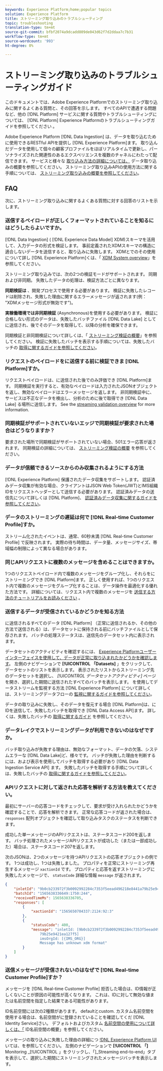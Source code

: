 ```yaml
---
keywords: Experience Platform;home;popular topics
solution: Experience Platform
title: ストリーミング取り込みのトラブルシューティング
topic: troubleshooting
translation-type: tm+mt
source-git-commit: bfbf2074a9dcadd809de043d62f7d2ddaa7c7b31
workflow-type: tm+mt
source-wordcount: '993'
ht-degree: 0%

---
```



# ストリーミング取り込みのトラブルシューティングガイド

このドキュメントでは、Adobe Experience Platformでのストリーミング取り込みに関するよくある質問と、その回答を示します。 すべてのAPIで遭遇する問題など、他の [!DNL Platform] サービスに関する質問やトラブルシューティングについては、 [!DNL Platform] Experience Platformのトラブルシューティングガイドを参照してください [](../../landing/troubleshooting.md)。

Adobe Experience Platform [!DNL Data Ingestion] は、データを取り込むために使用できるRESTful APIを提供し [!DNL Experience Platform]ます。 取り込んだデータを使用して個々の顧客プロファイルをほぼリアルタイムで更新し、パーソナライズされた関連性のあるエクスペリエンスを複数のチャネルにわたって配信できます。 サービスと様々な [取り込み方法の詳細については、](../home.md) データ取り込みの概要を参照してください。 ストリーミング取り込みAPIの使用方法に関する手順については、 [ストリーミング取り込みの概要を参照してください](../streaming-ingestion/overview.md)。

## FAQ

次に、ストリーミング取り込みに関するよくある質問に対する回答のリストを示します。

### 送信するペイロードが正しくフォーマットされていることを知るにはどうしたらよいですか。

[!DNL Data Ingestion] ( [!DNL Experience Data Model] XDM)スキーマを活用して、入力データの形式を検証します。 事前定義されたXDMスキーマの構造に適合しないデータを送信すると、取り込みに失敗します。 XDMとでのその使用について詳し [!DNL Experience Platform]くは、「 [XDM System overview](../../xdm/home.md)」を参照してください。

ストリーミング取り込みでは、次の2つの検証モードがサポートされます。 同期および非同期。 失敗したデータの処理は、検証方法ごとに異なります。

**同期検証は** 、開発プロセスで使用する必要があります。 検証に失敗したレコードは削除され、失敗した理由に関するエラーメッセージが返されます(例： &quot;XDMメッセージ形式が無効です&quot;)。

**実稼働環境では非同期検証** (Asynchronous)を使用する必要があります。 検証に合格しない形式のデータは、失敗したバッチファイル [!DNL Data Lake] としてに送信され、後でそのデータを取得して、以降の分析を確保できます。

同期検証と非同期検証について詳しくは、「 [ストリーミング検証の概要](../quality/streaming-validation.md)」を参照してください。 検証に失敗したバッチを表示する手順については、失敗したバッチの [取得に関するガイドを参照してください](../quality/retrieve-failed-batches.md)。

### リクエストのペイロードをに送信する前に検証できま [!DNL Platform]すか。

リクエストペイロードは、に送信された後でのみ評価でき [!DNL Platform]ます。 同期検証を実行すると、有効なペイロードは入力されたJSONオブジェクトを返し、無効なペイロードはエラーメッセージを返します。 非同期検証中に、サービスは不正なデータを検出し、分析のために後で取得でき [!DNL Data Lake] る場所に送信します。 See the [streaming validation overview](../quality/streaming-validation.md) for more information.

### 同期検証がサポートされていないエッジで同期検証が要求された場合はどうなりますか？

要求された場所で同期検証がサポートされていない場合、501エラー応答が返されます。 同期検証の詳細については、 [ストリーミング検証の概要](../quality/streaming-validation.md) を参照してください。

### データが信頼できるソースからのみ収集されるようにする方法

[!DNL Experience Platform] 保護されたデータ収集をサポートします。 認証済みデータ収集が有効な場合、クライアントはJSON Web Token(JWT)とIMS組織IDをリクエストヘッダーとして送信する必要があります。 認証済みデータの送信先について詳しくは [!DNL Platform]、 [認証済みデータ収集に関するガイドを参照してください](../tutorials/create-authenticated-streaming-connection.md)。

### データのストリーミングの遅延は何で [!DNL Real-time Customer Profile]すか。

ストリーム化されたイベントは、通常、60秒未満 [!DNL Real-time Customer Profile] で反映されます。 実際の待ち時間は、データ量、メッセージサイズ、帯域幅の制限によって異なる場合があります。

### 同じAPIリクエストに複数のメッセージを含めることはできますか。

1つのリクエストペイロード内で複数のメッセージをグループ化し、それらをにストリーミングでき [!DNL Platform]ます。 正しく使用すれば、1つのリクエスト内で複数のメッセージをグループ化することは、データ操作を最適化する優れた方法です。 詳細については、リクエスト内で複数のメッセージを [送信する方法のチュートリアルをお読みください](../tutorials/streaming-multiple-messages.md) 。

### 送信するデータが受信されているかどうかを知る方法

に送信されるすべてのデータ [!DNL Platform] （正常に送信されるか、その他の方法で送信される）は、データセットに保持される前にバッチファイルとして保存されます。 バッチの処理ステータスは、送信先のデータセット内に表示されます。

データセットのアクティビティを確認するには、 [Experience Platformユーザーインターフェイスを使用して、データが正常に取り込まれたかどうかを確認します](https://platform.adobe.com)。 左側のナビゲーションで **[!UICONTROL 「Datasets]** 」をクリックして、データセットのリストを表示します。 表示されたリストからストリーミング先のデータセットを選択し、 *[!UICONTROL データセットアクティビティ]* ページを開き、選択した期間に送信されたすべてのバッチを表示します。 を使用してデータストリームを監視する方法 [!DNL Experience Platform] について詳しくは、ストリーミングデータフローの [監視に関するガイドを参照してください](../quality/monitor-data-flows.md)。

データの取り込みに失敗し、そのデータを復元する場合 [!DNL Platform]は、にIDを送信して、失敗したバッチを取得でき [!DNL Data Access API]ます。 詳しくは、失敗したバッチの [取得に関するガイド](../quality/retrieve-failed-batches.md) を参照してください。

### データレイクでストリーミングデータが利用できないのはなぜですか。

バッチ取り込みが失敗する理由は、無効なフォーマット、データの欠落、システムエラーな [!DNL Data Lake]ど、様々です。 バッチが失敗した理由を判断するには、および表示を使用してバッチを取得する必要があり [!DNL Data Ingestion Service API] ます。 失敗したバッチを取得する手順について詳しくは、失敗したバッチの [取得に関するガイドを参照してください](../quality/retrieve-failed-batches.md)。

### APIリクエストに対して返された応答を解析する方法を教えてください。

最初にサーバーの応答コードをチェックして、要求が受け入れられたかどうかを確認することで、応答を解析できます。 正常な応答コードが返された場合は、 `responses` 配列オブジェクトを確認して取り込みタスクのステータスを判断できます。

成功した単一メッセージのAPIリクエストは、ステータスコード200を返します。 バッチ処理されたメッセージAPIリクエストが成功した（または一部成功した）場合は、ステータスコード207を返します。

次のJSONは、2つのメッセージを持つAPIリクエストの応答オブジェクトの例です。 1つは成功し、1つは失敗しました。 プロパティを正常にストリーミング再生するメッセージ `xactionId` です。 プロパティと応答を返すストリーミングに失敗したメッセージで、 `statusCode` 詳細な情報 `message` が返されます。

```JSON
{
    "inletId": "9b0cb233972f3b0092992284c7353f5eead496218e8441a79b25e9421ea127f5",
    "batchId": "1565638336649:1750:244",
    "receivedTimeMs": 1565638336705,
    "responses": [
        {
            "xactionId": "1565650704337:2124:92:3"
        },
        {
            "statusCode": 400,
            "message": "inletId: [9b0cb233972f3b0092992284c7353f5eead496218e8441a
                79b25e9421ea127f5] 
                imsOrgId: [{IMS_ORG}] 
                Message has unknown xdm format"
        }
    ]
}
```

### 送信メッセージが受信されないのはなぜで [!DNL Real-time Customer Profile]すか？

メッセージを [!DNL Real-time Customer Profile] 拒否した場合は、ID情報が正しくないことが原因の可能性が高くなります。 これは、IDに対して無効な値または名前空間を指定した結果である可能性があります。

ID名前空間には次の2種類があります。 defaultとcustom. カスタム名前空間を使用する場合は、名前空間がに登録されていることを確認してくだ [!DNL Identity Service]さい。 デフォルトおよびカスタム [名前空間の使用について詳しくは、「](../../identity-service/namespaces.md) ID名前空間の概要」を参照してください。

メッセージの取り込みに失敗した理由の詳細につ [!DNL Experience Platform UI](https://platform.adobe.com) いては、を参照してください。 左側のナビゲーションで **[!UICONTROL 「]** Monitoring _[!UICONTROL 」をクリックし、「]_Streaming end-to-end」タブを表示して、選択した期間にストリーミングされたメッセージバッチを表示します。